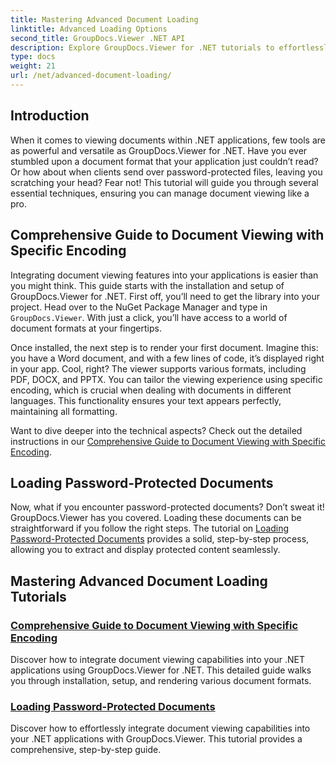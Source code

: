 ```yaml
---
title: Mastering Advanced Document Loading
linktitle: Advanced Loading Options
second_title: GroupDocs.Viewer .NET API
description: Explore GroupDocs.Viewer for .NET tutorials to effortlessly integrate advanced document viewing capabilities into your applications. 
type: docs
weight: 21
url: /net/advanced-document-loading/
---
```

## Introduction

When it comes to viewing documents within .NET applications, few tools are as powerful and versatile as GroupDocs.Viewer for .NET. Have you ever stumbled upon a document format that your application just couldn’t read? Or how about when clients send over password-protected files, leaving you scratching your head? Fear not! This tutorial will guide you through several essential techniques, ensuring you can manage document viewing like a pro.

## Comprehensive Guide to Document Viewing with Specific Encoding

Integrating document viewing features into your applications is easier than you might think. This guide starts with the installation and setup of GroupDocs.Viewer for .NET. First off, you’ll need to get the library into your project. Head over to the NuGet Package Manager and type in `GroupDocs.Viewer`. With just a click, you’ll have access to a world of document formats at your fingertips.

Once installed, the next step is to render your first document. Imagine this: you have a Word document, and with a few lines of code, it’s displayed right in your app. Cool, right? The viewer supports various formats, including PDF, DOCX, and PPTX. You can tailor the viewing experience using specific encoding, which is crucial when dealing with documents in different languages. This functionality ensures your text appears perfectly, maintaining all formatting.

Want to dive deeper into the technical aspects? Check out the detailed instructions in our [Comprehensive Guide to Document Viewing with Specific Encoding](./document-viewing-with-specific-encoding/).

## Loading Password-Protected Documents

Now, what if you encounter password-protected documents? Don’t sweat it! GroupDocs.Viewer has you covered. Loading these documents can be straightforward if you follow the right steps. The tutorial on [Loading Password-Protected Documents](./loading-password-protected-document/) provides a solid, step-by-step process, allowing you to extract and display protected content seamlessly.

## Mastering Advanced Document Loading Tutorials
### [Comprehensive Guide to Document Viewing with Specific Encoding](./document-viewing-with-specific-encoding/)
Discover how to integrate document viewing capabilities into your .NET applications using GroupDocs.Viewer for .NET. This detailed guide walks you through installation, setup, and rendering various document formats.
### [Loading Password-Protected Documents](./loading-password-protected-document/)
Discover how to effortlessly integrate document viewing capabilities into your .NET applications with GroupDocs.Viewer. This tutorial provides a comprehensive, step-by-step guide.